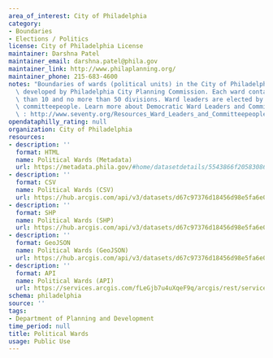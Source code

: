```yaml
---
area_of_interest: City of Philadelphia
category:
- Boundaries
- Elections / Politics
license: City of Philadelphia License
maintainer: Darshna Patel
maintainer_email: darshna.patel@phila.gov
maintainer_link: http://www.philaplanning.org/
maintainer_phone: 215-683-4600
notes: "Boundaries of wards (political units) in the City of Philadelphia. Data was\
  \ developed by Philadelphia City Planning Commission. Each ward contains no fewer\
  \ than 10 and no more than 50 divisions. Ward leaders are elected by their party's\
  \ committeepeople. Learn more about Democratic Ward Leaders and Committeepeople\
  \ : http://www.seventy.org/Resources_Ward_Leaders_and_Committeepeople.aspx"
opendataphilly_rating: null
organization: City of Philadelphia
resources:
- description: ''
  format: HTML
  name: Political Wards (Metadata)
  url: https://metadata.phila.gov/#home/datasetdetails/5543866f20583086178c4f26/representationdetails/55438ab89b989a05172d0d5d/
- description: ''
  format: CSV
  name: Political Wards (CSV)
  url: https://hub.arcgis.com/api/v3/datasets/d67c97376d18456d98e5fa6e00415ad4_0/downloads/data?format=csv&spatialRefId=3857&where=1%3D1
- description: ''
  format: SHP
  name: Political Wards (SHP)
  url: https://hub.arcgis.com/api/v3/datasets/d67c97376d18456d98e5fa6e00415ad4_0/downloads/data?format=shp&spatialRefId=3857&where=1%3D1
- description: ''
  format: GeoJSON
  name: Political Wards (GeoJSON)
  url: https://hub.arcgis.com/api/v3/datasets/d67c97376d18456d98e5fa6e00415ad4_0/downloads/data?format=geojson&spatialRefId=4326&where=1%3D1
- description: ''
  format: API
  name: Political Wards (API)
  url: https://services.arcgis.com/fLeGjb7u4uXqeF9q/arcgis/rest/services/Political_Wards/FeatureServer/0/query?outFields=*&where=1%3D1
schema: philadelphia
source: ''
tags:
- Department of Planning and Development
time_period: null
title: Political Wards
usage: Public Use
---
```


